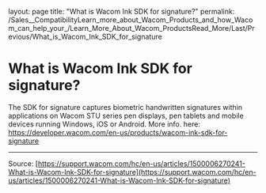layout: page
title: "What is Wacom Ink SDK for signature?"
permalink: /Sales__CompatibilityLearn_more_about_Wacom_Products_and_how_Wacom_can_help_your_/Learn_More_About_Wacom_ProductsRead_More/Last/Previous/What_is_Wacom_Ink_SDK_for_signature

# What is Wacom Ink SDK for signature?

The SDK for signature captures biometric handwritten signatures within applications on Wacom STU series pen displays, pen tablets and mobile devices running Windows, iOS or Android. More info. here: https://developer.wacom.com/en-us/products/wacom-ink-sdk-for-signature

---
Source: [https://support.wacom.com/hc/en-us/articles/1500006270241-What-is-Wacom-Ink-SDK-for-signature](https://support.wacom.com/hc/en-us/articles/1500006270241-What-is-Wacom-Ink-SDK-for-signature)
